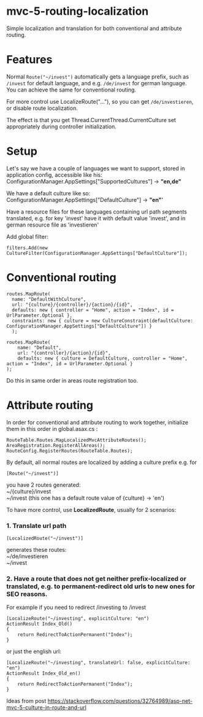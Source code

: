 # mvc-5-routing-localization
Simple localization and translation for both conventional and attribute routing. 

# Features

Normal `Route("~/invest")` automatically gets a language prefix, such as `/invest` for default language, and e.g. `/de/invest` for german language.  
You can achieve the same for conventional routing.

For more control use LocalizeRoute("..."), so you can get `/de/investieren`, or disable route localization.

The effect is that you get Thread.CurrentThread.CurrentCulture set appropriately during controller initialization.

# Setup

Let's say we have a couple of languages we want to support, stored in application config, accessible like his:  
ConfigurationManager.AppSettings["SupportedCultures"] -> **"en,de"**

We have a default culture like so:  
ConfigurationManager.AppSettings["DefaultCulture"] -> **"en"**'

Have a resource files for these languages containing url path segments translated, e.g. for key 'invest' have it with default value 'invest', and in german resource file as 'investieren'

Add global filter:  
```
filters.Add(new CultureFilter(ConfigurationManager.AppSettings["DefaultCulture"]);
```

# Conventional routing

```
routes.MapRoute(
  name: "DefaultWithCulture",
  url: "{culture}/{controller}/{action}/{id}",
  defaults: new { controller = "Home", action = "Index", id = UrlParameter.Optional },
  constraints: new { culture = new CultureConstraint(defaultCulture: ConfigurationManager.AppSettings["DefaultCulture"]) }
  );

routes.MapRoute(
	name: "Default",
	url: "{controller}/{action}/{id}",
	defaults: new { culture = DefaultCulture, controller = "Home", action = "Index", id = UrlParameter.Optional }
);
```

Do this in same order in areas route registration too.

# Attribute routing

In order for conventional and attribute routing to work together, initialize them in this order in global.asax.cs :

```
RouteTable.Routes.MapLocalizedMvcAttributeRoutes();
AreaRegistration.RegisterAllAreas();
RouteConfig.RegisterRoutes(RouteTable.Routes);
```

By default, all normal routes are localized by adding a culture prefix e.g. for
```
[Route("~/invest")]
```
you have 2 routes generated:  
~/{culture}/invest  
~/invest (this one has a default route value of {culture} -> 'en')

To have more control, use **LocalizedRoute**, usually for 2 scenarios:
### 1. Translate url path
```
[LocalizedRoute("~/invest")]
```
generates these routes:  
~/de/investieren  
~/invest

### 2. Have a route that does not get neither prefix-localized or translated, e.g. to permanent-redirect old urls to new ones for SEO reasons.
For example if you need to redirect /investing to /invest
```
[LocalizeRoute("~/investing", explicitCulture: "en")
ActionResult Index_Old()
{
	return RedirectToActionPermanent("Index");
}
```

or just the english url:
```
[LocalizeRoute("~/investing", translateUrl: false, explicitCulture: "en")
ActionResult Index_Old_en()
{
	return RedirectToActionPermanent("Index");
}
```

Ideas from post https://stackoverflow.com/questions/32764989/asp-net-mvc-5-culture-in-route-and-url